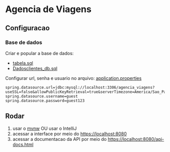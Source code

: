 # Agencia de Viagens

## Configuracao

### Base de dados

Criar e popular a base de dados:

- [tabela.sql](database/tabela.sql)
- [Dadosclientes_db.sql](database/Dadosclientes_db.sql)

Configurar url, senha e usuario no arquivo: [application.properties](src/main/resources/application.properties)

```properties
spring.datasource.url=jdbc:mysql://localhost:3306/agencia_viagens?useSSL=false&allowPublicKeyRetrieval=true&serverTimezone=America/Sao_Paulo
spring.datasource.username=guest
spring.datasource.password=guest123
```

## Rodar

1. usar o [mvnw](mvnw) OU usar o IntelliJ
2. acessar a interface por meio do [https://localhost:8080](https://localhost:8080)
2. acessar a documentacao da API por meio
   do [https://localhost:8080/api-docs.html](https://localhost:8080/api-docs.html)
